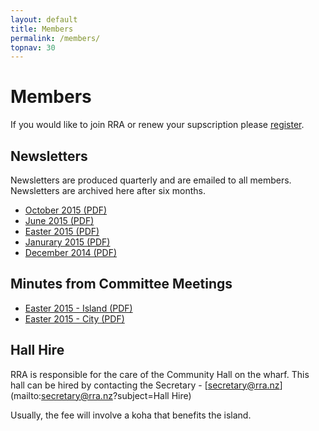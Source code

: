 ```yaml
---
layout: default
title: Members
permalink: /members/
topnav: 30
---
```



# Members

If you would like to join RRA or renew your supscription please [register](/register/).


## Newsletters

Newsletters are produced quarterly and are emailed to all members. Newsletters are archived here after six months.

- [October 2015 (PDF)](/assets/newsletters/RRA_Newsletter_2015_10.pdf)
- [June 2015 (PDF)](/assets/newsletters/RRA_Newsletter_2015_06.pdf)
- [Easter 2015 (PDF)](/assets/newsletters/RRA_Newsletter_2015_03.pdf)
- [Janurary 2015 (PDF)](/assets/newsletters/RRA_Newsletter_2015_01.pdf)
- [December 2014 (PDF)](/assets/newsletters/RRA_Newsletter_2014_12.pdf)

## Minutes from Committee Meetings
- [Easter 2015 - Island (PDF)](/assets/minutes/RRA_Committee_Minutes_2016_03_24.pdf)
- [Easter 2015 - City (PDF)](/assets/minutes/RRA_Committee_Minutes_2016_03_27.pdf)


## Hall Hire

RRA is responsible for the care of the Community Hall on the wharf. This hall can be hired by contacting the Secretary - [secretary@rra.nz](mailto:secretary@rra.nz?subject=Hall Hire)

Usually, the fee will involve a koha that benefits the island.
